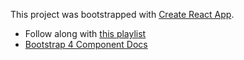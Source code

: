 This project was bootstrapped with [Create React App](https://github.com/facebook/create-react-app).

- Follow along with [this playlist](https://www.youtube.com/playlist?list=PL6jnTQwFvrdaIWZgF4r4my4kFqGjatO6X)
- [Bootstrap 4 Component Docs](https://getbootstrap.com/docs/4.4/components/)
